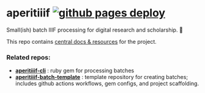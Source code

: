 # aperitiiif [![github pages deploy](https://github.com/middlicomp/aperitiiif/actions/workflows/deploy.yml/badge.svg)](https://github.com/middlicomp/aperitiiif/actions/workflows/deploy.yml)

Small(ish) batch IIIF processing for digital research and scholarship. 🥂

This repo contains [central docs &amp; resources](https://middlicomp.github.io/aperitiiif) for the project.

### Related repos:

- **[aperitiiif-cli](https://github.com/middlicomp/aperitiiif-cli)** : ruby gem for processing batches
- **[aperitiiif-batch-template](https://github.com/middlicomp/aperitiiif-batch-template)** : template repository for creating batches; includes github actions workflows, gem configs, and project scaffolding.
